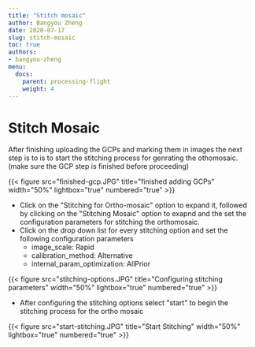 ```yaml
---
title: "Stitch mosaic"
author: Bangyou Zheng
date: 2020-07-17
slug: stitch-mosaic
toc: true
authors:
- bangyou-zheng
menu:
  docs:
    parent: processing-flight
    weight: 4
---
```

# Stitch Mosaic
After finishing uploading the GCPs and marking them in images the next step is to is to start the stitching process for genrating the othomosaic. (make sure the GCP step is finished before proceeding)

{{< figure src="finished-gcp.JPG" title="finished adding GCPs" width="50%" lightbox="true" numbered="true" >}}

- Click on the "Stitching for Ortho-mosaic" option to expand it, followed by clicking on the "Stitching Mosaic" option to exapnd and the set the configuration parameters for stitching the orthomosaic. 
-   Click on the drop down list for every stitching option and set the following configuration parameters 
    - image_scale: Rapid
    - calibration_method: Alternative
    - internal_param_optimization: AllPrior

{{< figure src="stitching-options.JPG" title="Configuring stitching parameters" width="50%" lightbox="true" numbered="true" >}}
- After configuring the stitching options select "start" to begin the stitching process for the ortho mosaic

{{< figure src="start-stitching.JPG" title="Start Stitching" width="50%" lightbox="true" numbered="true" >}}
